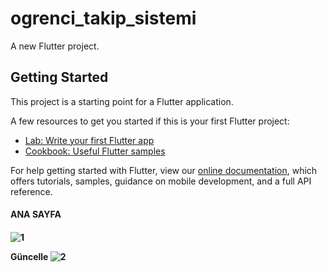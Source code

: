 # ogrenci_takip_sistemi

A new Flutter project.

## Getting Started

This project is a starting point for a Flutter application.

A few resources to get you started if this is your first Flutter project:

- [Lab: Write your first Flutter app](https://flutter.dev/docs/get-started/codelab)
- [Cookbook: Useful Flutter samples](https://flutter.dev/docs/cookbook)

For help getting started with Flutter, view our
[online documentation](https://flutter.dev/docs), which offers tutorials,
samples, guidance on mobile development, and a full API reference.
<h4>ANA SAYFA<h4>

![1](https://user-images.githubusercontent.com/59146034/107837664-1ee79880-6db3-11eb-935b-51461addc3e4.png)

**Güncelle**
![2](https://user-images.githubusercontent.com/59146034/107837692-3fafee00-6db3-11eb-8fff-e22290f32293.png)


